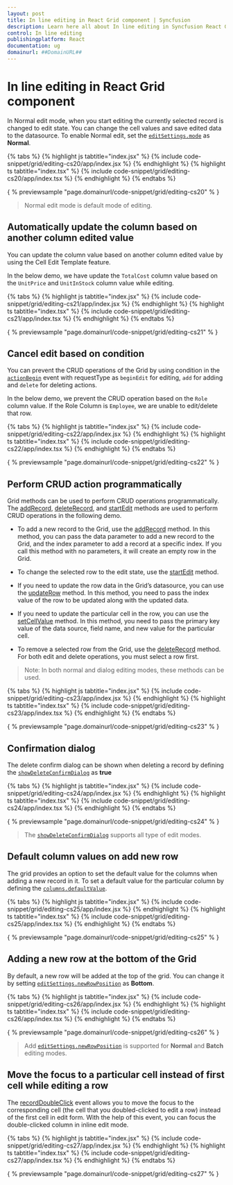 ```yaml
---
layout: post
title: In line editing in React Grid component | Syncfusion
description: Learn here all about In line editing in Syncfusion React Grid component of Syncfusion Essential JS 2 and more.
control: In line editing 
publishingplatform: React
documentation: ug
domainurl: ##DomainURL##
---
```


# In line editing in React Grid component

In Normal edit mode, when you start editing the currently selected record is changed to edit state.
You can change the cell values and save edited data to the datasource.
To enable Normal edit, set the [`editSettings.mode`](https://ej2.syncfusion.com/angular/documentation/api/grid/editSettings/#mode) as **Normal**.

{% tabs %}
{% highlight js tabtitle="index.jsx" %}
{% include code-snippet/grid/editing-cs20/app/index.jsx %}
{% endhighlight %}
{% highlight ts tabtitle="index.tsx" %}
{% include code-snippet/grid/editing-cs20/app/index.tsx %}
{% endhighlight %}
{% endtabs %}

{ % previewsample "page.domainurl/code-snippet/grid/editing-cs20" % }

> Normal edit mode is default mode of editing.

## Automatically update the column based on another column edited value

You can update the column value based on another column edited value by using the Cell Edit Template feature.

In the below demo, we have update the `TotalCost` column value based on the `UnitPrice` and `UnitInStock` column value while editing.

{% tabs %}
{% highlight js tabtitle="index.jsx" %}
{% include code-snippet/grid/editing-cs21/app/index.jsx %}
{% endhighlight %}
{% highlight ts tabtitle="index.tsx" %}
{% include code-snippet/grid/editing-cs21/app/index.tsx %}
{% endhighlight %}
{% endtabs %}

{ % previewsample "page.domainurl/code-snippet/grid/editing-cs21" % }

## Cancel edit based on condition

You can prevent the CRUD operations of the Grid by using condition in the [`actionBegin`](https://ej2.syncfusion.com/angular/documentation/api/grid/#actionbegin) event with requestType as `beginEdit` for editing, `add` for adding and `delete` for deleting actions.

In the below demo, we prevent the CRUD operation based on the `Role` column value. If the Role Column is `Employee`, we are unable to edit/delete that row.

{% tabs %}
{% highlight js tabtitle="index.jsx" %}
{% include code-snippet/grid/editing-cs22/app/index.jsx %}
{% endhighlight %}
{% highlight ts tabtitle="index.tsx" %}
{% include code-snippet/grid/editing-cs22/app/index.tsx %}
{% endhighlight %}
{% endtabs %}

{ % previewsample "page.domainurl/code-snippet/grid/editing-cs22" % }

## Perform CRUD action programmatically

Grid methods can be used to perform CRUD operations programmatically. The [addRecord](https://ej2.syncfusion.com/angular/documentation/api/grid/#addrecord), [deleteRecord](https://ej2.syncfusion.com/angular/documentation/api/grid/#deleterecord), and [startEdit](https://ej2.syncfusion.com/angular/documentation/api/grid/#startedit) methods are used to perform CRUD operations in the following demo.

* To add a new record to the Grid, use the [addRecord](https://ej2.syncfusion.com/angular/documentation/api/grid/#addrecord) method. In this method, you can pass the data parameter to add a new record to the Grid, and the index parameter to add a record at a specific index. If you call this method with no parameters, it will create an empty row in the Grid.

* To change the selected row to the edit state, use the [startEdit](https://ej2.syncfusion.com/angular/documentation/api/grid/#startedit) method.

* If you need to update the row data in the Grid’s datasource, you can use the [updateRow](https://ej2.syncfusion.com/angular/documentation/api/grid/#updaterow) method. In this method, you need to pass the index value of the row to be updated along with the updated data.

* If you need to update the particular cell in the row, you can use the [setCellValue](https://ej2.syncfusion.com/angular/documentation/api/grid/#setcellvalue) method. In this method, you need to pass the primary key value of the data source, field name, and new value for the particular cell.

* To remove a selected row from the Grid, use the [deleteRecord](https://ej2.syncfusion.com/angular/documentation/api/grid/#deleterecord) method. For both edit and delete operations, you must select a row first.

>Note: In both normal and dialog editing modes, these methods can be used.

{% tabs %}
{% highlight js tabtitle="index.jsx" %}
{% include code-snippet/grid/editing-cs23/app/index.jsx %}
{% endhighlight %}
{% highlight ts tabtitle="index.tsx" %}
{% include code-snippet/grid/editing-cs23/app/index.tsx %}
{% endhighlight %}
{% endtabs %}

{ % previewsample "page.domainurl/code-snippet/grid/editing-cs23" % }

## Confirmation dialog

The delete confirm dialog can be shown when deleting a record by defining the
[`showDeleteConfirmDialog`](https://ej2.syncfusion.com/angular/documentation/api/grid/editSettings/#showdeleteconfirmdialog) as **true**

{% tabs %}
{% highlight js tabtitle="index.jsx" %}
{% include code-snippet/grid/editing-cs24/app/index.jsx %}
{% endhighlight %}
{% highlight ts tabtitle="index.tsx" %}
{% include code-snippet/grid/editing-cs24/app/index.tsx %}
{% endhighlight %}
{% endtabs %}

{ % previewsample "page.domainurl/code-snippet/grid/editing-cs24" % }

> The [`showDeleteConfirmDialog`](https://ej2.syncfusion.com/angular/documentation/api/grid/editSettings/#showdeleteconfirmdialog) supports all type of edit modes.

## Default column values on add new row

The grid provides an option to set the default value for the columns when adding a new record in it.
To set a default value for the particular column by defining the [`columns.defaultValue`](https://ej2.syncfusion.com/angular/documentation/api/grid/column/#defaultvalue).

{% tabs %}
{% highlight js tabtitle="index.jsx" %}
{% include code-snippet/grid/editing-cs25/app/index.jsx %}
{% endhighlight %}
{% highlight ts tabtitle="index.tsx" %}
{% include code-snippet/grid/editing-cs25/app/index.tsx %}
{% endhighlight %}
{% endtabs %}

{ % previewsample "page.domainurl/code-snippet/grid/editing-cs25" % }

## Adding a new row at the bottom of the Grid

By default, a new row will be added at the top of the grid. You can change it by setting [`editSettings.newRowPosition`](https://ej2.syncfusion.com/angular/documentation/api/grid/editSettings/#newrowposition) as **Bottom**.

{% tabs %}
{% highlight js tabtitle="index.jsx" %}
{% include code-snippet/grid/editing-cs26/app/index.jsx %}
{% endhighlight %}
{% highlight ts tabtitle="index.tsx" %}
{% include code-snippet/grid/editing-cs26/app/index.tsx %}
{% endhighlight %}
{% endtabs %}

{ % previewsample "page.domainurl/code-snippet/grid/editing-cs26" % }

> Add [`editSettings.newRowPosition`](https://ej2.syncfusion.com/angular/documentation/api/grid/editSettings/#newrowposition) is supported for **Normal** and **Batch** editing modes.

## Move the focus to a particular cell instead of first cell while editing a row

The [recordDoubleClick](https://ej2.syncfusion.com/angular/documentation/api/grid/#recordDoubleClick) event allows you to move the focus to the corresponding cell (the cell that you doubled-clicked to edit a row) instead of the first cell in edit form. With the help of this event, you can focus the double-clicked column in inline edit mode.

{% tabs %}
{% highlight js tabtitle="index.jsx" %}
{% include code-snippet/grid/editing-cs27/app/index.jsx %}
{% endhighlight %}
{% highlight ts tabtitle="index.tsx" %}
{% include code-snippet/grid/editing-cs27/app/index.tsx %}
{% endhighlight %}
{% endtabs %}

{ % previewsample "page.domainurl/code-snippet/grid/editing-cs27" % }